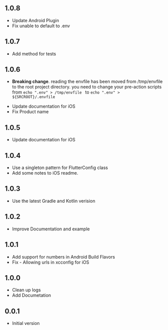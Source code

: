 ## 1.0.8

- Update Android Plugin
- Fix unable to default to .env

## 1.0.7

- Add method for tests

## 1.0.6

* **Breaking change**. reading the envfile has been moved from /tmp/envfile 
    to the root project directory. you need to change your pre-action scripts from
    `echo ".env" > /tmp/envfile ` to `echo ".env" > ${SRCROOT}/.envfile`

- Update documentation for iOS
- Fix Product name

## 1.0.5

- Update documentation for iOS

## 1.0.4

- Use a singleton pattern for FlutterConfig class
- Add some notes to iOS readme.

## 1.0.3

- Use the latest Gradle and Kotlin verision

## 1.0.2

- Improve Documentation and example

## 1.0.1

- Add support for numbers in Android Build Flavors
- Fix - Allowing urls in xcconfig for iOS

## 1.0.0

- Clean up logs
- Add Documetation

## 0.0.1

- Initial version
